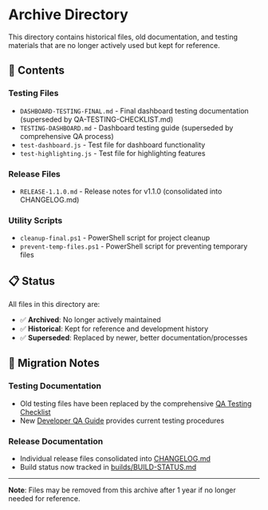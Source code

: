 <!-- archive\README.md -->

# Archive Directory

This directory contains historical files, old documentation, and testing materials that are no longer actively used but kept for reference.

## 📁 Contents

### Testing Files

- `DASHBOARD-TESTING-FINAL.md` - Final dashboard testing documentation (superseded by QA-TESTING-CHECKLIST.md)
- `TESTING-DASHBOARD.md` - Dashboard testing guide (superseded by comprehensive QA process)
- `test-dashboard.js` - Test file for dashboard functionality
- `test-highlighting.js` - Test file for highlighting features

### Release Files

- `RELEASE-1.1.0.md` - Release notes for v1.1.0 (consolidated into CHANGELOG.md)

### Utility Scripts

- `cleanup-final.ps1` - PowerShell script for project cleanup
- `prevent-temp-files.ps1` - PowerShell script for preventing temporary files

## 📋 Status

All files in this directory are:

- ✅ **Archived**: No longer actively maintained
- ✅ **Historical**: Kept for reference and development history
- ✅ **Superseded**: Replaced by newer, better documentation/processes

## 🔄 Migration Notes

### Testing Documentation

- Old testing files have been replaced by the comprehensive [QA Testing Checklist](../QA-TESTING-CHECKLIST.md)
- New [Developer QA Guide](../docs/DEVELOPER-QA-GUIDE.md) provides current testing procedures

### Release Documentation

- Individual release files consolidated into [CHANGELOG.md](../CHANGELOG.md)
- Build status now tracked in [builds/BUILD-STATUS.md](../builds/BUILD-STATUS.md)

---

**Note**: Files may be removed from this archive after 1 year if no longer needed for reference.
